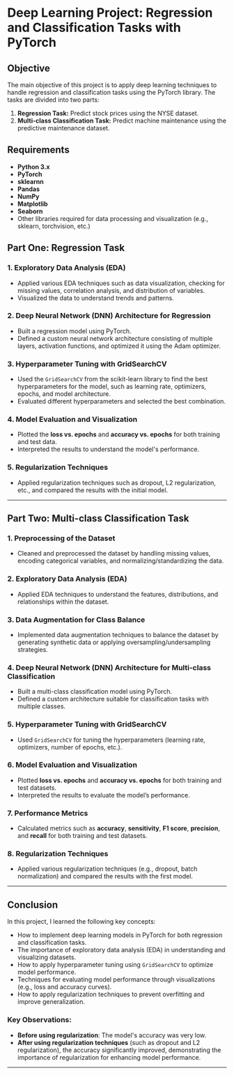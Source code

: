 # Deep Learning Project: Regression and Classification Tasks with PyTorch

## Objective
The main objective of this project is to apply deep learning techniques to handle regression and classification tasks using the PyTorch library. The tasks are divided into two parts:

1. **Regression Task:** Predict stock prices using the NYSE dataset.
2. **Multi-class Classification Task:** Predict machine maintenance using the predictive maintenance dataset.

## Requirements
- **Python 3.x**
- **PyTorch**
- **sklearnn**
- **Pandas**
- **NumPy**
- **Matplotlib**
- **Seaborn**
- Other libraries required for data processing and visualization (e.g., sklearn, torchvision, etc.)

## Part One: Regression Task

### 1. Exploratory Data Analysis (EDA)
- Applied various EDA techniques such as data visualization, checking for missing values, correlation analysis, and distribution of variables.
- Visualized the data to understand trends and patterns.

### 2. Deep Neural Network (DNN) Architecture for Regression
- Built a regression model using PyTorch.
- Defined a custom neural network architecture consisting of multiple layers, activation functions, and optimized it using the Adam optimizer.

### 3. Hyperparameter Tuning with GridSearchCV
- Used the `GridSearchCV` from the scikit-learn library to find the best hyperparameters for the model, such as learning rate, optimizers, epochs, and model architecture.
- Evaluated different hyperparameters and selected the best combination.

### 4. Model Evaluation and Visualization
- Plotted the **loss vs. epochs** and **accuracy vs. epochs** for both training and test data.
- Interpreted the results to understand the model's performance.

### 5. Regularization Techniques
- Applied regularization techniques such as dropout, L2 regularization, etc., and compared the results with the initial model.

---

## Part Two: Multi-class Classification Task

### 1. Preprocessing of the Dataset
- Cleaned and preprocessed the dataset by handling missing values, encoding categorical variables, and normalizing/standardizing the data.

### 2. Exploratory Data Analysis (EDA)
- Applied EDA techniques to understand the features, distributions, and relationships within the dataset.

### 3. Data Augmentation for Class Balance
- Implemented data augmentation techniques to balance the dataset by generating synthetic data or applying oversampling/undersampling strategies.

### 4. Deep Neural Network (DNN) Architecture for Multi-class Classification
- Built a multi-class classification model using PyTorch.
- Defined a custom architecture suitable for classification tasks with multiple classes.

### 5. Hyperparameter Tuning with GridSearchCV
- Used `GridSearchCV` for tuning the hyperparameters (learning rate, optimizers, number of epochs, etc.).

### 6. Model Evaluation and Visualization
- Plotted **loss vs. epochs** and **accuracy vs. epochs** for both training and test datasets.
- Interpreted the results to evaluate the model’s performance.

### 7. Performance Metrics
- Calculated metrics such as **accuracy**, **sensitivity**, **F1 score**, **precision**, and **recall** for both training and test datasets.

### 8. Regularization Techniques
- Applied various regularization techniques (e.g., dropout, batch normalization) and compared the results with the first model.

---

## Conclusion
In this project, I learned the following key concepts:

- How to implement deep learning models in PyTorch for both regression and classification tasks.
- The importance of exploratory data analysis (EDA) in understanding and visualizing datasets.
- How to apply hyperparameter tuning using `GridSearchCV` to optimize model performance.
- Techniques for evaluating model performance through visualizations (e.g., loss and accuracy curves).
- How to apply regularization techniques to prevent overfitting and improve generalization.

### Key Observations:
- **Before using regularization**: The model's accuracy was very low.
- **After using regularization techniques** (such as dropout and L2 regularization), the accuracy significantly improved, demonstrating the importance of regularization for enhancing model performance.

---
